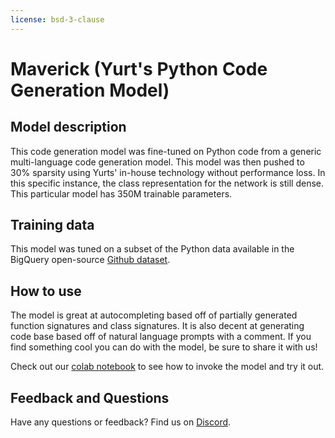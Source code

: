 ```yaml
---
license: bsd-3-clause
---
```

# Maverick (Yurt's Python Code Generation Model)

## Model description
This code generation model was fine-tuned on Python code from a generic multi-language code generation model. This model was then pushed to 30% sparsity using Yurts' in-house technology without performance loss. In this specific instance, the class representation for the network is still dense. This particular model has 350M trainable parameters.

## Training data
This model was tuned on a subset of the Python data available in the BigQuery open-source [Github dataset](https://cloud.google.com/blog/topics/public-datasets/github-on-bigquery-analyze-all-the-open-source-code). 


## How to use 
The model is great at autocompleting based off of partially generated function signatures and class signatures. It is also decent at generating code base based off of natural language prompts with a comment. If you find something cool you can do with the model, be sure to share it with us!

Check out our [colab notebook](https://colab.research.google.com/drive/1NDO4X418HuPJzF8mFc6_ySknQlGIZMDU?usp=sharing) to see how to invoke the model and try it out.

## Feedback and Questions

Have any questions or feedback? Find us on [Discord](https://discord.gg/2x4rmSGER9). 